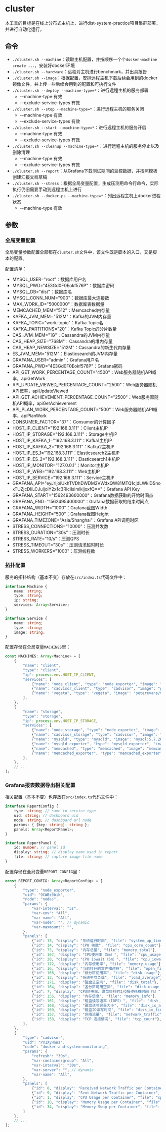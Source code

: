 cluster
=======

本工具的目标是在线上分布式主机上，进行dist-system-practice项目集群部署，并进行自动化运行。

## 命令
* `./cluster.sh --machine`：读取主机配置，并按顺序一个个`docker-machine create ...`，安装好docker环境
* `./cluster.sh --hardware`：远程对主机进行benchmark，并出具报告
* `./cluster.sh --image`：根据配置，安排远程主机下载后续会用到的docker镜像文件，并上传一些后续会用到的配置和可执行文件
* `./cluster.sh --deploy --machine-type=*`：进行远程主机的服务部署
    * --machine-type 有效
    * --exclude-service-types 有效
* `./cluster.sh --stop --machine-type=*`：进行远程主机的服务关闭
    * --machine-type 有效
    * --exclude-service-types 有效
* `./cluster.sh --start --machine-type=*`：进行远程主机的服务开启
    * --machine-type 有效
    * --exclude-service-types 有效
* `./cluster.sh --cleanup --machine-type=*`：进行远程主机的服务停止以及删除清理
    * --machine-type 有效
    * --exclude-service-types 有效
* `./cluster.sh --report`：从Grafana下载测试期间的监控数据，并按照模板创建汇报文档草稿
* `./cluster.sh --stress`：根据全局变量配置，生成压测用命令行命令，实际执行仍旧需要手动到远程主机上进行
* `./cluster.sh --docker-ps --machine-type=*`：列出远程主机上docker进程状态
    * --machine-type 有效

## 参数
### 全局变量配置
全局变量参数配置全部都在`cluster.sh`文件中，该文件既是脚本的入口，又是脚本的配置。

配置清单：

* MYSQL_USER="root"：数据库用户名
* MYSQL_PWD="4E3Gd0F0Eokf576P"：数据库密码
* MYSQL_DB="dist"：数据库名
* MYSQL_CONN_NUM="900"：数据库最大连接数
* MAX_WORK_ID="5000000"：数据库表数据量
* MEMCACHED_MEM="512"：Memcached内存量
* KAFKA_JVM_MEM="512M"：Kafka的JVM内存量
* KAFKA_TOPIC="work-topic"：Kafka Topic名
* KAFKA_PARTITIONS="20"：Kafka Topic的分片数量
* CAS_JVM_MEM="1G"：Cassandra的JVM内存量
* CAS_HEAP_SIZE="768M"：Cassandra的堆内存量
* CAS_HEAP_NEWSIZE="512M"：Cassandra的新生代内存量
* ES_JVM_MEM="512M"：Elasticsearch的JVM内存量
* GRAFANA_USER="admin"：Grafana用户名
* GRAFANA_PWD="4E3Gd0F0Eokf576P"：Grafana密码
* API_GET_WORK_PERCENTAGE_COUNT="4500"：Web服务器随机API概率，apiGetWork
* API_UPDATE_VIEWED_PERCENTAGE_COUNT="2500"：Web服务器随机API概率，apiUpdateViewed
* API_GET_ACHIEVEMENT_PERCENTAGE_COUNT="2500"：Web服务器随机API概率，apiGetAchievement
* API_PLAN_WORK_PERCENTAGE_COUNT="500"：Web服务器随机API概率，apiPlanWork
* CONSUMER_FACTOR="37"：Consumer的计算因子
* HOST_IP_CLIENT="192.168.3.111"：Client主机IP
* HOST_IP_STORAGE="192.168.3.111"：Storage主机IP
* HOST_IP_KAFKA_1="192.168.3.111"：Kafka1主机IP
* HOST_IP_KAFKA_2="192.168.3.111"：Kafka2主机IP
* HOST_IP_ES_1="192.168.3.111"：Elasticsearch2主机IP
* HOST_IP_ES_2="192.168.3.111"：Elasticsearch1主机IP
* HOST_IP_MONITOR="127.0.0.1"：Monitor主机IP
* HOST_IP_WEB="192.168.3.111"：Web主机IP
* HOST_IP_SERVICE="192.168.3.111"：Service主机IP
* GRAFANA_API="eyJrIjoiUkhTVDhDWDM2VWdxQW81MTQ1cjdLWklDSnoxTUZjcDIiLCJuIjoiY2x1c3RlciIsImlkIjoxfQ=="：Grafana API Key
* GRAFANA_START="1562493600000"：Grafana数据获取的开始时间点
* GRAFANA_END="1562495400000"：Grafana数据获取的结束时间点
* GRAFANA_WIDTH="1000"：Grafana截图Width
* GRAFANA_HEIGHT="500"：Grafana截图Height
* GRAFANA_TIMEZONE="Asia/Shanghai"：Grafana API调用时区
* STRESS_CONNECTIONS="10000"：压测并发数
* STRESS_DURATION="30s"：压测时长
* STRESS_RATE="10/s"：压测QPS
* STRESS_TIMEOUT="30s"：压测请求超时时长
* STRESS_WORKERS="1000"：压测线程数

### 拓扑配置
服务的拓扑结构（基本不变）存放在`src/index.ts`代码文件中：

```typescript
interface Machine {
    name: string;
    type: string;
    ip: string;
    services: Array<Service>;
}

interface Service {
    name: string;
    type: string;
    image: string;
}
```

配置存储在全局变量`MACHINES`里：

```typescript
const MACHINES: Array<Machine> = [
    {
        "name": "client",
        "type": "client",
        "ip": process.env.HOST_IP_CLIENT,
        "services": [
            {"name": "node_client", "type": "node_exporter", "image": "prom/node-exporter:v0.18.1"},
            {"name": "cadvisor_client", "type": "cadvisor", "image": "google/cadvisor:v0.33.0"},
            {"name": "vegeta", "type": "vegeta", "image": "peterevans/vegeta:6.5.0"}
        ],
    },
    {
        "name": "storage",
        "type": "storage",
        "ip": process.env.HOST_IP_STORAGE,
        "services": [
            {"name": "node_storage", "type": "node_exporter", "image": "prom/node-exporter:v0.18.1"},
            {"name": "cadvisor_storage", "type": "cadvisor", "image": "google/cadvisor:v0.33.0"},
            {"name": "mysqld", "type": "mysqld", "image": "mysql:5.7.26"},
            {"name": "mysqld_exporter", "type": "mysqld_exporter", "image": "prom/mysqld-exporter:v0.11.0"},
            {"name": "memcached", "type": "memcached", "image": "memcached:1.5.14-alpine"},
            {"name": "memcached_exporter", "type": "memcached_exporter", "image": "prom/memcached-exporter:v0.5.0"}
        ],
    },
    // ...
];
```

### Grafana报表数据导出相关配置
相关配置（基本不变）也存放在`src/index.ts`代码文件中：

```typescript
interface ReportConfig {
    type: string; // same to service type
    uid: string; // dashboard uid
    node: string; // dashboard url node
    params: { [key: string]: string };
    panels: Array<ReportPanel>;
}

interface ReportPanel {
    id: number; // panel id
    display: string; // display name used in report
    file: string; // capture image file name
}
```

配置存储在全局变量`REPORT_CONFIG`里：

```typescript
const REPORT_CONFIG: Array<ReportConfig> = [
    {
        "type": "node_exporter",
        "uid": "9CWBz0bik",
        "node": "nodes",
        "params": {
            "var-interval": "5s",
            "var-env": "All",
            "var-name": "All",
            "var-node": "", // dynamic
            "var-maxmount": "",
        },
        "panels": [
            {"id": 15, "display": "系统运行时间", "file": "system_up_time"},
            {"id": 14, "display": "CPU 核数", "file": "cpu_core_count"},
            {"id": 75, "display": "内存总量", "file": "memory_total"},
            {"id": 167, "display": "CPU使用率（5m）", "file": "cpu_usage_5m"},
            {"id": 20, "display": "CPU iowait（5m）", "file": "cpu_iowait_5m"},
            {"id": 172, "display": "内存使用率", "file": "memory_usage"},
            {"id": 16, "display": "当前打开的文件描述符", "file": "open_files"},
            {"id": 166, "display": "根分区使用率", "file": "disk_usage"},
            {"id": 13, "display": "系统平均负载", "file": "load_average"},
            {"id": 171, "display": "磁盘总空间", "file": "disk_total"},
            {"id": 164, "display": "各分区可用空间", "file": "disk_usage_total"},
            {"id": 7, "display": "CPU使用率、磁盘每秒的I/O操作耗费时间（%）", "file": "disk_cpu_time"},
            {"id": 156, "display": "内存信息", "file": "memory_info"},
            {"id": 161, "display": "磁盘读写速率（IOPS）", "file": "disk_iops"},
            {"id": 168, "display": "磁盘读写容量大小", "file": "disk_io_amount"},
            {"id": 160, "display": "磁盘IO读写时间", "file": "disk_io_time"},
            {"id": 157, "display": "网络流量", "file": "network_traffic"},
            {"id": 158, "display": "TCP 连接情况", "file": "tcp_count"},
        ],
    },
    {
        "type": "cadvisor",
        "uid": "PV1XyHnWz",
        "node": "docker-and-system-monitoring",
        "params": {
            "refresh": "30s",
            "var-containergroup": "All",
            "var-interval": "30s",
            "var-server": "", // dynamic
            "var-name": "All",
        },
        "panels": [
            {"id": 8, "display": "Received Network Traffic per Container", "file": "received_network_traffic"},
            {"id": 9, "display": "Sent Network Traffic per Container", "file": "sent_network_traffic"},
            {"id": 1, "display": "CPU Usage per Container", "file": "cpu_usage"},
            {"id": 10, "display": "Memory Usage per Container", "file": "memory_usage"},
            {"id": 34, "display": "Memory Swap per Container", "file": "memory_swap"},
        ]
    },
    // ...
];
```
